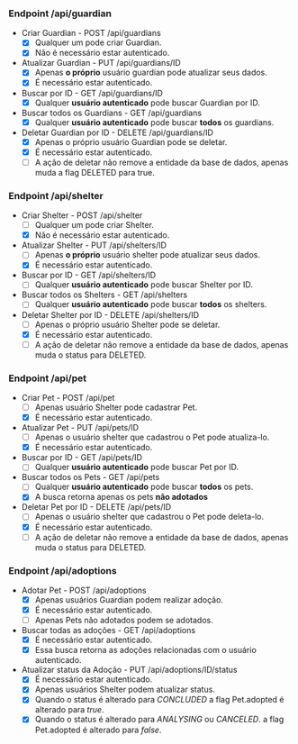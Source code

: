 ### Endpoint /api/guardian
- Criar Guardian - POST /api/guardians
  - [x] Qualquer um pode criar Guardian.
  - [x] Não é necessário estar autenticado.<br>

- Atualizar Guardian - PUT /api/guardians/ID
  - [x] Apenas **o próprio** usuário guardian pode atualizar seus dados.
  - [x] É necessário estar autenticado.<br>

- Buscar por ID - GET /api/guardians/ID
  - [x] Qualquer **usuário autenticado** pode buscar Guardian por ID.<br>

- Buscar todos os Guardians - GET /api/guardians
  - [x] Qualquer **usuário autenticado** pode buscar **todos** os guardians.<br>

- Deletar Guardian por ID - DELETE /api/guardians/ID
  - [x] Apenas o próprio usuário Guardian pode se deletar.
  - [x] É necessário estar autenticado.
  - [ ] A ação de deletar não remove a entidade da base de dados, apenas muda a flag DELETED para true.<br>

### Endpoint /api/shelter
- Criar Shelter - POST /api/shelter
  - [ ] Qualquer um pode criar Shelter.
  - [x] Não é necessário estar autenticado.<br>

- Atualizar Shelter - PUT /api/shelters/ID
  - [ ] Apenas **o próprio** usuário shelter pode atualizar seus dados.
  - [x] É necessário estar autenticado.<br>

- Buscar por ID - GET /api/shelters/ID
  - [ ] Qualquer **usuário autenticado** pode buscar Shelter por ID.<br>

- Buscar todos os Shelters - GET /api/shelters
  - [ ] Qualquer **usuário autenticado** pode buscar **todos** os shelters.<br>

- Deletar Shelter por ID - DELETE /api/shelters/ID
  - [ ] Apenas o próprio usuário Shelter pode se deletar.
  - [x] É necessário estar autenticado.
  - [ ] A ação de deletar não remove a entidade da base de dados, apenas muda o status para DELETED.<br>

### Endpoint /api/pet
- Criar Pet - POST /api/pet
  - [ ] Apenas usuário Shelter pode cadastrar Pet.
  - [x] É necessário estar autenticado.<br>

- Atualizar Pet - PUT /api/pets/ID
  - [ ] Apenas o usuário shelter que cadastrou o Pet pode atualiza-lo.
  - [x] É necessário estar autenticado.<br>

- Buscar por ID - GET /api/pets/ID
  - [ ] Qualquer **usuário autenticado** pode buscar Pet por ID.<br>

- Buscar todos os Pets - GET /api/pets
  - [ ] Qualquer **usuário autenticado** pode buscar **todos** os pets.
  - [x] A busca retorna apenas os pets **não adotados**<br>

- Deletar Pet por ID - DELETE /api/pets/ID
  - [ ] Apenas o usuário shelter que cadastrou o Pet pode deleta-lo.
  - [x] É necessário estar autenticado.
  - [ ] A ação de deletar não remove a entidade da base de dados, apenas muda o status para DELETED.<br>

### Endpoint /api/adoptions
- Adotar Pet - POST /api/adoptions
  - [x] Apenas usuários Guardian podem realizar adoção.
  - [x] É necessário estar autenticado.
  - [ ] Apenas Pets não adotados podem se adotados.<br>

- Buscar todas as adoções - GET /api/adoptions
  - [x] É necessário estar autenticado.
  - [x] Essa busca retorna as adoções relacionadas com o usuário autenticado.

- Atualizar status da Adoção - PUT /api/adoptions/ID/status
  - [x] É necessário estar autenticado.
  - [x] Apenas usuários Shelter podem atualizar status.
  - [x] Quando o status é alterado para *CONCLUDED* a flag Pet.adopted é alterado para *true*.
  - [x] Quando o status é alterado para *ANALYSING* ou *CANCELED*. a flag Pet.adopted é alterado para *false*.<br>